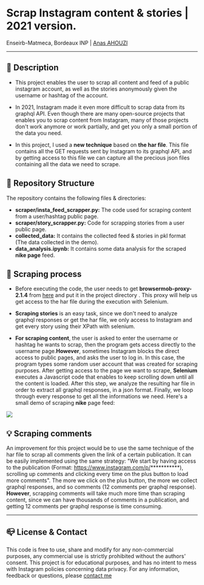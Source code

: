 # Scrap Instagram content & stories | 2021 version.
Enseirb-Matmeca, Bordeaux INP | [Anas AHOUZI](https://www.linkedin.com/in/anas-ahouzi-6aab0b155/)
***

## :monocle_face: Description
- This project enables the user to scrap all content and feed of a public instagram account, as well as the stories anonymously given the username
 or hashtag of the account.</br>

- In 2021, Instagram made it even more difficult to scrap data from its graphql API. Even though there are many open-source projects that enables you to
 scrap content from Instagram, many of those projects don't work anymore or work partially, and get you only a small portion of the data you need.
 
- In this project, I used a **new technique** based on **the har file**. This file contains all the GET requests sent by Instagram to its graphql API,
and by getting access to this file we can capture all the precious json files containing all the data we need to scrape.


## :rocket: Repository Structure
The repository contains the following files & directories:
- **scraper/insta_feed_scrapper.py:** The code used for scraping content from a user/hashtag public page.
- **scraper/story_scrapper.py:** Code for scrapping stories from a user public page.
- **collected_data:** It contains the collected feed & stories in pkl format (The data collected in the demo).
- **data_analysis.ipynb:** It contains some data analysis for the scraped **nike page** feed.

## :scroll: Scraping process

- Before executing the code, the user needs to get **browsermob-proxy-2.1.4** from [here](https://bmp.lightbody.net/) and put it in the project directory
. This proxy will help us get access to the har file during the execution with Selenium.

- **Scraping stories** is an easy task, since we don't need to analyze graphql responses or get the har file, we only access to Instagram and get every story using
their XPath with selenium.

- **For scraping content**, the user is asked to enter the username or hashtag he wants to scrap, then the program gets access
directly to the username page.**However**, sometimes Instagram blocks the direct access to public pages, and asks the user to log in. In this case, the program types
some random user account that was created for scraping purposes. After getting access to the page we want to scrape, **Selenium** executes a Javascript
code that enables to keep scrolling down until all the content is loaded. After this step, we analyze the resulting har file in order to extract all
graphql responses, in a json format. Finally, we loop through every response to get all the informations we need. Here's a small demo of scraping
 **nike** page feed:
 

![](https://j.gifs.com/k8YDNX.gif)


## :bulb: Scraping comments
An improvement for this project would be to use the same technique of the har file to scrap all comments given the link of a certain publication. It can be easily
implemented using the same strategy: "We start by having access to the publication (Format: https://www.instagram.com/p/***********), scrolling up comments and
clicking every time on the plus button to load more comments". The more we click on the plus button, the more we collect graphql responses,
and so comments (12 comments per graphql response). **However**, scrapping comments will take much more time than scraping content, since we can have thousands
of comments in a publication, and getting 12 comments per graphql response is time consuming.


---
## :mailbox_closed: License & Contact
This code is free to use, share and modify for any non-commercial purposes, any commercial use is strictly prohibited without the authors' consent.
This project is for educational purposes, and has no intent to mess with Instagram policies concerning data privacy.
For any information, feedback or questions, please [contact me][anas-email]










[anas-email]: mailto:ahouzi2000@hotmail.fr
